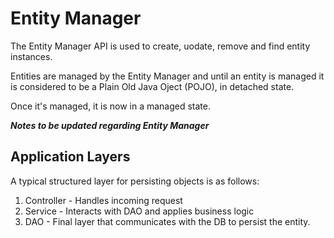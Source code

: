 # Entity Manager

The Entity Manager API is used to create, uodate, remove and find entity instances. 

Entities are managed by the Entity Manager and until an entity is managed it is considered to 
be a Plain Old Java Oject (POJO), in detached state.

Once it's managed, it is now in a managed state.



***Notes to be updated regarding Entity Manager***

## Application Layers

A typical structured layer for persisting objects is as follows:

1. Controller - Handles incoming request
2. Service - Interacts with DAO and applies business logic
3. DAO - Final layer that communicates with the DB to persist the entity.

